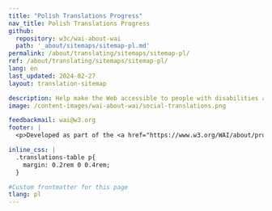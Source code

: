 ```yaml
---
title: "Polish Translations Progress"
nav_title: Polish Translations Progress
github:
  repository: w3c/wai-about-wai
  path: '_about/sitemaps/sitemap-pl.md'
permalink: /about/translating/sitemaps/sitemap-pl/
ref: /about/translating/sitemaps/sitemap-pl/
lang: en
last_updated: 2024-02-27
layout: translation-sitemap

description: Help make the Web accessible to people with disabilities around the world. We appreciate your contributions to translating W3C WAI accessibility resources.
image: /content-images/wai-about-wai/social-translations.png

feedbackmail: wai@w3.org
footer: |
  <p>Developed as part of the <a href="https://www.w3.org/WAI/about/projects/wai-coop/">WAI-CooP project</a>, co-funded by the European Commission.</p>

inline_css: |
  .translations-table p{
    margin: 0.2rem 0 0.4rem;
  }

#Custom frontmatter for this page
tlang: pl
---
```


